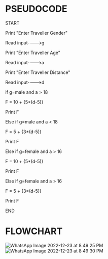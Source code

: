 # PSEUDOCODE
START


Print "Enter Traveller Gender"


Read input---->g


Print "Enter Traveller Age"


Read input---->a


Print "Enter Traveller Distance"


Read input---->d


if g=male and a > 18


F = 10 + {5*(d-5)}


Print F


Else if g=male and a < 18


F = 5 + {3*(d-5)}


Print F


Else if g=female and a > 16


F = 10 + {5*(d-5)}


Print F


Else if g=female and a > 16


F = 5 + {3*(d-5)}


Print F


END

# FLOWCHART
![WhatsApp Image 2022-12-23 at 8 49 25 PM](https://user-images.githubusercontent.com/117601111/209444131-76afedc6-429f-49ca-b24b-d60f1c4263f1.jpeg)
![WhatsApp Image 2022-12-23 at 8 49 30 PM](https://user-images.githubusercontent.com/117601111/209444136-5c21c80f-b456-423d-bbb9-6facf357c51a.jpeg)

